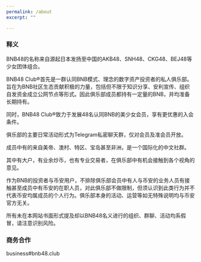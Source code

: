 ```yaml
---
permalink: /about
excerpt: ""

---
```

### 释义
BNB48的名称来自源起日本发扬至中国的AKB48、SNH48、CKG48、BEJ48等少女团体组合。

BNB48 Club®首先是一群认同BNB模式、理念的数字资产投资者的私人俱乐部。旨在为BNB社区生态贡献积极的力量，包括但不限于知识分享、安利宣传、组织自发资金成立公网节点等形式。因此俱乐部成员都持有一定量的BNB，并均准备长期持有。

同时，BNB48 Club®致力于发展48名认同BNB的美少女会员，享有更优惠的入会条件。

俱乐部的主要日常活动形式为Telegram私密聊天群，仅对会员及准会员开放。

成员中有的来自美帝、澳村、特区、宝岛甚至非洲，是一个国际化的中文社群。

其中有大户，有业余炒币，也有专业交易者，在俱乐部中有机会接触到各个视角的意见。

作为BNB的投资者与币安用户，不排除俱乐部会员中有人与币安的业务人员有接触甚至成员中有币安的在职人员，对此俱乐部不做限制，但须认识到此类行为并不代表币安均属成员的个人行为。俱乐部本身的活动、运营等如无特殊说明均与币安官方无关。

所有未在本网站书面形式提及却以BNB48名义进行的组织、群聊、活动均系假冒，请注意识别风险。



### 商务合作
business#bnb48.club
